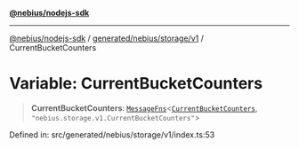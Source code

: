 [**@nebius/nodejs-sdk**](../../../../../README.md)

***

[@nebius/nodejs-sdk](../../../../../README.md) / [generated/nebius/storage/v1](../README.md) / CurrentBucketCounters

# Variable: CurrentBucketCounters

> **CurrentBucketCounters**: [`MessageFns`](../../../../../runtime/protos/core/interfaces/MessageFns.md)\<[`CurrentBucketCounters`](../interfaces/CurrentBucketCounters.md), `"nebius.storage.v1.CurrentBucketCounters"`\>

Defined in: src/generated/nebius/storage/v1/index.ts:53
